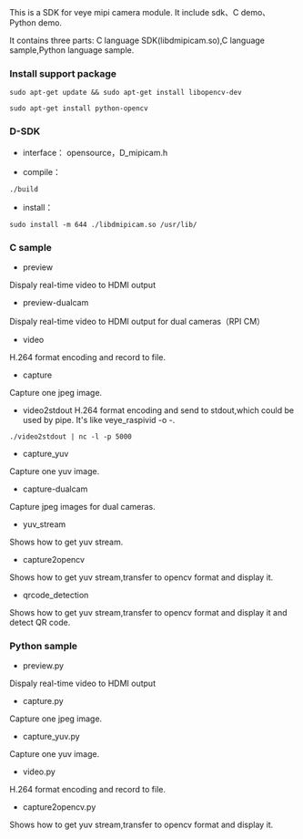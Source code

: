 This is a SDK for veye mipi camera module. It include sdk、C demo、Python demo.

It contains three parts: C language SDK(libdmipicam.so),C language sample,Python language sample.

### Install support package
```
sudo apt-get update && sudo apt-get install libopencv-dev

sudo apt-get install python-opencv
```
### D-SDK
- interface：
opensource，D_mipicam.h

- compile：
```
./build
```
- install：
```
sudo install -m 644 ./libdmipicam.so /usr/lib/
```
### C sample
- preview

Dispaly real-time video to HDMI output

- preview-dualcam

Dispaly real-time video to HDMI output for dual cameras（RPI CM）

- video

H.264 format encoding and record to file.

- capture

Capture one jpeg image.

- video2stdout
H.264 format encoding and send to stdout,which could be used by pipe. It's like veye_raspivid -o -.
```
./video2stdout | nc -l -p 5000
```
- capture_yuv

Capture one yuv image.

- capture-dualcam

Capture jpeg images for dual cameras.

- yuv_stream

Shows how to get yuv stream.

- capture2opencv

Shows how to get yuv stream,transfer to opencv format and display it.

- qrcode_detection

Shows how to get yuv stream,transfer to opencv format and display it and detect QR code.

### Python sample
- preview.py

Dispaly real-time video to HDMI output

- capture.py

Capture one jpeg image.

- capture_yuv.py

Capture one yuv image.

- video.py

H.264 format encoding and record to file.

- capture2opencv.py

Shows how to get yuv stream,transfer to opencv format and display it.
